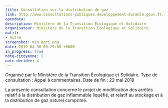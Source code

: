 ```yaml
---
title: Consultation sur la distribution de gaz
link: http://www.consultations-publiques.developpement-durable.gouv.fr/arrete-modifiant-l-arrete-ministeriel-du-30-aout-a1947.html
opendata: 
description: Ministère de la Transition Écologique et Solidaire
organisateur: Ministère de la Transition Écologique et Solidaire
outil:
- Autre
screenshot: min-agri.png
date: 2019-04-30 09:29:08 +0000
in_progress: true
note-citoyenne: 5
note-decidee: 4
---
```


Organisé par le Ministère de la Transition Écologique et Solidaire. 
Type de consultation : Appel à commentaires. 
Date de fin : 22 mai 2019

La présente consultation concerne le projet de modification des arrêtés relatif à la distribution de gaz inflammable liquéfié, et relatif au stockage et à la distribution de gaz naturel comprimé.
